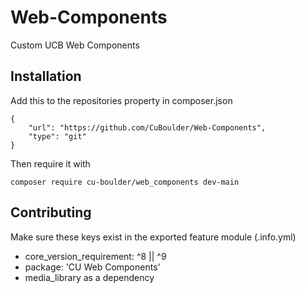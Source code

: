 # Web-Components
Custom UCB Web Components 
## Installation
Add this to the repositories property in composer.json
````
{
    "url": "https://github.com/CuBoulder/Web-Components",
    "type": "git"
}
````
Then require it with
````
composer require cu-boulder/web_components dev-main
````
## Contributing
Make sure these keys exist in the exported feature module (.info.yml)
- core_version_requirement: ^8 || ^9
- package: 'CU Web Components'
- media_library as a dependency

